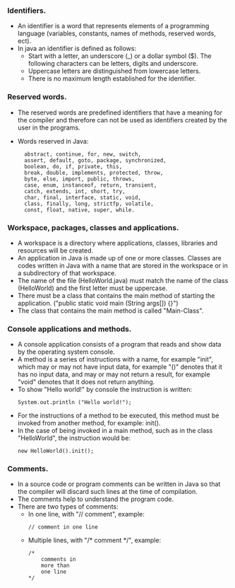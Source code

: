 ### Identifiers.

- An identifier is a word that represents elements of a programming language (variables, constants, names of methods, reserved words, ect).
- In java an identifier is defined as follows:
    * Start with a letter, an underscore (_) or a dollar symbol ($). The following characters can be letters, digits and underscore.
    * Uppercase letters are distinguished from lowercase letters.
    * There is no maximum length established for the identifier.

### Reserved words.
- The reserved words are predefined identifiers that have a meaning for the compiler and therefore can not be used as identifiers created by the user in the programs.
- Words reserved in Java:

        abstract, continue, for, new, switch,
        assert, default, goto, package, synchronized,
        boolean, do, if, private, this,
        break, double, implements, protected, throw,
        byte, else, import, public, throws,
        case, enum, instanceof, return, transient,
        catch, extends, int, short, try,
        char, final, interface, static, void,
        class, finally, long, strictfp, volatile,
        const, float, native, super, while.

### Workspace, packages, classes and applications.
- A workspace is a directory where applications, classes, libraries and resources will be created.
- An application in Java is made up of one or more classes. Classes are codes written in Java with a name that are stored in the workspace or in a subdirectory of that workspace.
- The name of the file (HelloWorld.java) must match the name of the class (HelloWorld) and the first letter must be uppercase.
- There must be a class that contains the main method of starting the application. ("public static void main (String args[]) {}")
- The class that contains the main method is called "Main-Class".

### Console applications and methods.
- A console application consists of a program that reads and show data by the operating system console.
- A method is a series of instructions with a name, for example "init", which may or may not have input data, for example "()" denotes that it has no input data, and may or may not return a result, for example "void" denotes that it does not return anything.
- To show "Hello world!" by console the instruction is written:
    ```
    System.out.println ("Hello world!");
    ```    
- For the instructions of a method to be executed, this method must be invoked from another method, for example: init().
- In the case of being invoked in a main method, such as in the class "HelloWorld", the instruction would be:
    ```
    new HelloWorld().init();
    ```
    
### Comments.
- In a source code or program comments can be written in Java so that the compiler will discard such lines at the time of compilation.
- The comments help to understand the program code.
- There are two types of comments:
    * In one line, with "// comment", example:
        ```
        // comment in one line
        ```
    * Multiple lines, with "/* comment */", example:
        ```
        /*
            comments in
            more than
            one line
        */
        ```

